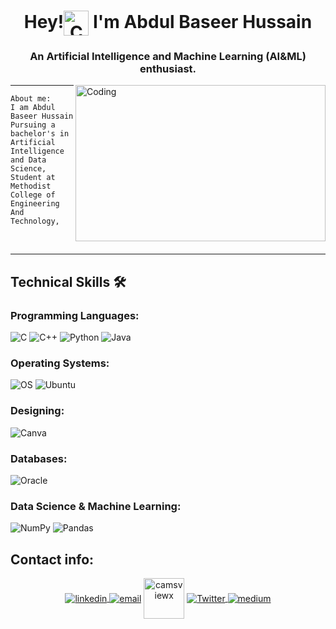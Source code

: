 <h1  align="center"> Hey!<img align="center" alt="Coding" height="40" width="40"src="https://em-content.zobj.net/source/noto-emoji-animations/344/waving-hand_1f44b.gif" > I'm Abdul Baseer Hussain</h1>
<h3 align="center"> An Artificial Intelligence and Machine Learning (AI&ML) enthusiast.</h3>
<img align="right" alt="Coding"   height="250" width="400" src="https://i.giphy.com/media/qgQUggAC3Pfv687qPC/giphy.webp" >
<hr/>

```
About me:
I am Abdul Baseer Hussain
Pursuing a bachelor's in Artificial Intelligence and Data Science,
Student at Methodist College of Engineering And Technology,
```
<br>
<hr/>
<h2> Technical Skills 🛠 </h2>

<h3 align="left">Programming Languages:</h3>

![C](https://img.shields.io/badge/-C-000?&logo=C)
![C++](https://img.shields.io/badge/-C++-00599C?style=flat-square&logo=c)
![Python](https://img.shields.io/badge/Python-FFD43B?style=for-the-badge&logo=python&logoColor=blue)
![Java](https://img.shields.io/badge/java-%23ED8B00.svg?style=for-the-badge&logo=java&logoColor=white)

<h3 align="left">Operating Systems:</h3>

![OS](https://img.shields.io/badge/OS-Linux-informational?style=flat-square&logo=linux&logoColor=white) ![Ubuntu](https://img.shields.io/badge/Ubuntu-E95420?style=for-the-badge&logo=ubuntu&logoColor=white)


<h3 align="left">Designing:</h3>

![Canva](https://img.shields.io/badge/Canva-%2300C4CC.svg?style=for-the-badge&logo=Canva&logoColor=white)

<h3 align="left">Databases:</h3>

![Oracle](https://img.shields.io/badge/Oracle-F80000?style=for-the-badge&logo=Oracle&logoColor=white)

<h3 align="left">Data Science & Machine Learning:</h3>

![NumPy](https://img.shields.io/badge/numpy-%23013243.svg?style=for-the-badge&logo=numpy&logoColor=white) ![Pandas](https://img.shields.io/badge/pandas-%23150458.svg?style=for-the-badge&logo=pandas&logoColor=white)

<h2> Contact info: </h2>

<p align="center">
  <a href="https://www.linkedin.com/in/abdul-baseer-hussain-2b5a06235/"><img align="center" src="https://img.icons8.com/color/96/000000/linkedin.png"    alt="linkedin"/> </a>
    <a href="mailto:baseerhussain44@gmail.com"><img align="center" src="https://img.icons8.com/color/96/000000/gmail.png" alt="email"/></a>
  <a href="https://www.instagram.com/camsviewx/?next=%2F" target="blank"><img  align="center" src="https://raw.githubusercontent.com/rahuldkjain/github-profile-readme-generator/master/src/images/icons/Social/instagram.svg" alt="camsviewx" height="65" width="65" /></a>
  <a href="https://twitter.com/baseer07318957" target="_blank"><img align="center" src="https://img.icons8.com/color/96/000000/twitter.png" alt="Twitter">   </a>
   <a href="https://medium.com/@baseerhussain44"><img align="center" src="https://img.icons8.com/color/96/000000/medium-logo.png" alt="medium"/>   </a>
